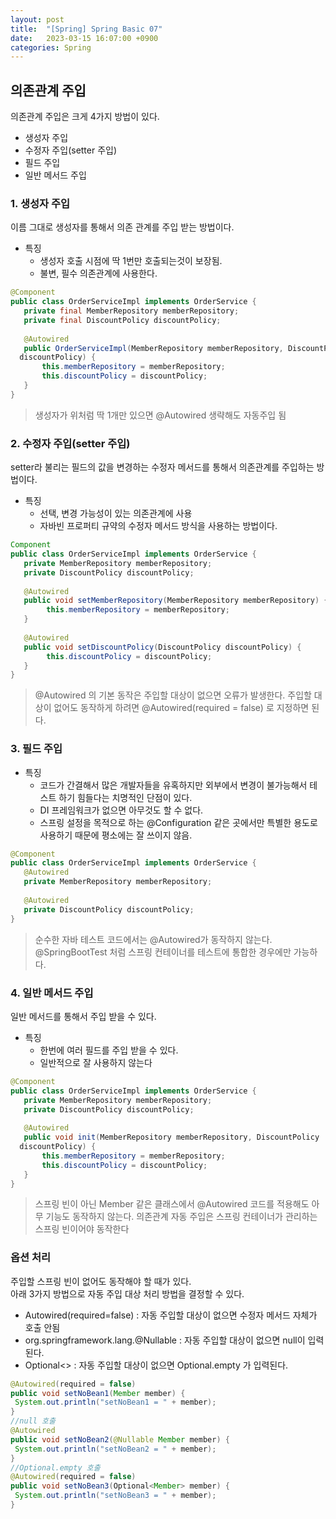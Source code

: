 ```yaml
---
layout: post
title:  "[Spring] Spring Basic 07"
date:   2023-03-15 16:07:00 +0900
categories: Spring
---
```

## 의존관계 주입
의존관계 주입은 크게 4가지 방법이 있다.
* 생성자 주입
* 수정자 주입(setter 주입)
* 필드 주입
* 일반 메서드 주입

### 1. 생성자 주입
이름 그대로 생성자를 통해서 의존 관계를 주입 받는 방법이다.
* 특징
    * 생성자 호출 시점에 딱 1번만 호출되는것이 보장됨.
    * 불변, 필수 의존관계에 사용한다.

```java
@Component
public class OrderServiceImpl implements OrderService {
   private final MemberRepository memberRepository;
   private final DiscountPolicy discountPolicy;
   
   @Autowired
   public OrderServiceImpl(MemberRepository memberRepository, DiscountPolicy 
  discountPolicy) {
       this.memberRepository = memberRepository;
       this.discountPolicy = discountPolicy;
   }
}
```
>생성자가 위처럼 딱 1개만 있으면 @Autowired 생략해도 자동주입 됨

### 2. 수정자 주입(setter 주입)
setter라 불리는 필드의 값을 변경하는 수정자 메서드를 통해서 의존관계를 주입하는 방법이다.
* 특징
    * 선택, 변경 가능성이 있는 의존관계에 사용
    * 자바빈 프로퍼티 규약의 수정자 메서드 방식을 사용하는 방법이다.

```java
Component
public class OrderServiceImpl implements OrderService {
   private MemberRepository memberRepository;
   private DiscountPolicy discountPolicy;
   
   @Autowired
   public void setMemberRepository(MemberRepository memberRepository) {
   		this.memberRepository = memberRepository;
   }
   
   @Autowired
   public void setDiscountPolicy(DiscountPolicy discountPolicy) {
   		this.discountPolicy = discountPolicy;
   }
}
```
> @Autowired 의 기본 동작은 주입할 대상이 없으면 오류가 발생한다. 주입할 대상이 없어도 동작하게 하려면 @Autowired(required = false) 로 지정하면 된다.

### 3. 필드 주입
* 특징
    * 코드가 간결해서 많은 개발자들을 유혹하지만 외부에서 변경이 불가능해서 테스트 하기 힘들다는 치명적인 단점이 있다.
    * DI 프레임워크가 없으면 아무것도 할 수 없다.
    * 스프링 설정을 목적으로 하는 @Configuration 같은 곳에서만 특별한 용도로 사용하기 때문에 평소에는 잘 쓰이지 않음.
```java
@Component
public class OrderServiceImpl implements OrderService {
   @Autowired
   private MemberRepository memberRepository;
   
   @Autowired
   private DiscountPolicy discountPolicy;
}
```
> 순수한 자바 테스트 코드에서는 @Autowired가 동작하지 않는다.
> @SpringBootTest 처럼 스프링 컨테이너를 테스트에 통합한 경우에만 가능하다.

### 4. 일반 메서드 주입
일반 메서드를 통해서 주입 받을 수 있다.
* 특징
    * 한번에 여러 필드를 주입 받을 수 있다.
    * 일반적으로 잘 사용하지 않는다
```java
@Component
public class OrderServiceImpl implements OrderService {
   private MemberRepository memberRepository;
   private DiscountPolicy discountPolicy;
   
   @Autowired
   public void init(MemberRepository memberRepository, DiscountPolicy 
  discountPolicy) {
       this.memberRepository = memberRepository;
       this.discountPolicy = discountPolicy;
   }
}
```
> 스프링 빈이 아닌 Member 같은 클래스에서 @Autowired 코드를 적용해도 아무 기능도 동작하지 않는다. 의존관계 자동 주입은 스프링 컨테이너가 관리하는 스프링 빈이어야 동작한다

### 옵션 처리
주입할 스프링 빈이 없어도 동작해야 할 때가 있다.  
아래 3가지 방법으로 자동 주입 대상 처리 방법을 결정할 수 있다.
* Autowired(required=false) : 자동 주입할 대상이 없으면 수정자 메서드 자체가 호출 안됨
* org.springframework.lang.@Nullable : 자동 주입할 대상이 없으면 null이 입력된다.
* Optional<> : 자동 주입할 대상이 없으면 Optional.empty 가 입력된다.

```java
@Autowired(required = false)
public void setNoBean1(Member member) {
 System.out.println("setNoBean1 = " + member);
}
//null 호출
@Autowired
public void setNoBean2(@Nullable Member member) {
 System.out.println("setNoBean2 = " + member);
}
//Optional.empty 호출
@Autowired(required = false)
public void setNoBean3(Optional<Member> member) {
 System.out.println("setNoBean3 = " + member);
}
```
